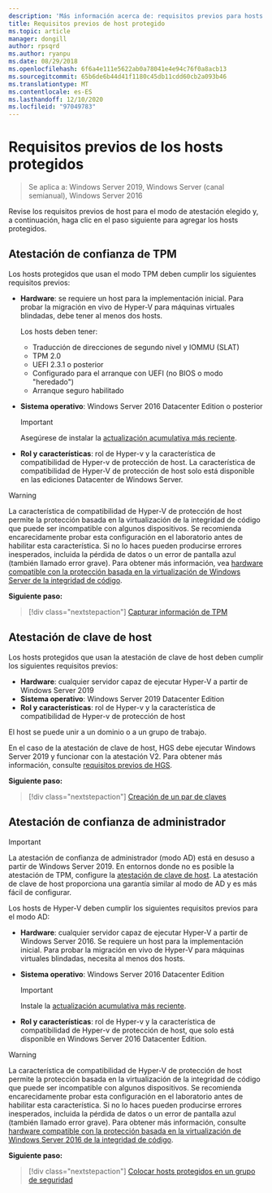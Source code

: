 ```yaml
---
description: 'Más información acerca de: requisitos previos para hosts protegidos'
title: Requisitos previos de host protegido
ms.topic: article
manager: dongill
author: rpsqrd
ms.author: ryanpu
ms.date: 08/29/2018
ms.openlocfilehash: 6f6a4e111e5622ab0a78041e4e94c76f0a8acb13
ms.sourcegitcommit: 65b6de6b44d41f1180c45db11cdd60cb2a093b46
ms.translationtype: MT
ms.contentlocale: es-ES
ms.lasthandoff: 12/10/2020
ms.locfileid: "97049783"
---
```

# <a name="prerequisites-for-guarded-hosts"></a>Requisitos previos de los hosts protegidos

>Se aplica a: Windows Server 2019, Windows Server (canal semianual), Windows Server 2016

Revise los requisitos previos de host para el modo de atestación elegido y, a continuación, haga clic en el paso siguiente para agregar los hosts protegidos.

## <a name="tpm-trusted-attestation"></a>Atestación de confianza de TPM

Los hosts protegidos que usan el modo TPM deben cumplir los siguientes requisitos previos:

-   **Hardware**: se requiere un host para la implementación inicial. Para probar la migración en vivo de Hyper-V para máquinas virtuales blindadas, debe tener al menos dos hosts.

    Los hosts deben tener:

    - Traducción de direcciones de segundo nivel y IOMMU (SLAT)
    - TPM 2.0
    - UEFI 2.3.1 o posterior
    - Configurado para el arranque con UEFI (no BIOS o modo "heredado")
    - Arranque seguro habilitado

-   **Sistema operativo**: Windows Server 2016 Datacenter Edition o posterior

    > [!IMPORTANT]
    > Asegúrese de instalar la [actualización acumulativa más reciente](https://support.microsoft.com/help/4000825/windows-10-and-windows-server-2016-update-history).

-   **Rol y características**: rol de Hyper-v y la característica de compatibilidad de Hyper-v de protección de host. La característica de compatibilidad de Hyper-V de protección de host solo está disponible en las ediciones Datacenter de Windows Server.

> [!WARNING]
> La característica de compatibilidad de Hyper-V de protección de host permite la protección basada en la virtualización de la integridad de código que puede ser incompatible con algunos dispositivos.
> Se recomienda encarecidamente probar esta configuración en el laboratorio antes de habilitar esta característica.
> Si no lo haces pueden producirse errores inesperados, incluida la pérdida de datos o un error de pantalla azul (también llamado error grave).
> Para obtener más información, vea [hardware compatible con la protección basada en la virtualización de Windows Server de la integridad de código](guarded-fabric-compatible-hardware-with-virtualization-based-protection-of-code-integrity.md).

**Siguiente paso:**
> [!div class="nextstepaction"]
> [Capturar información de TPM](guarded-fabric-tpm-trusted-attestation-capturing-hardware.md)

## <a name="host-key-attestation"></a>Atestación de clave de host

Los hosts protegidos que usan la atestación de clave de host deben cumplir los siguientes requisitos previos:

- **Hardware**: cualquier servidor capaz de ejecutar Hyper-V a partir de Windows Server 2019
- **Sistema operativo**: Windows Server 2019 Datacenter Edition
- **Rol y características**: rol de Hyper-v y la característica de compatibilidad de Hyper-v de protección de host

El host se puede unir a un dominio o a un grupo de trabajo.

En el caso de la atestación de clave de host, HGS debe ejecutar Windows Server 2019 y funcionar con la atestación V2. Para obtener más información, consulte [requisitos previos de HGS](guarded-fabric-prepare-for-hgs.md#prerequisites).

**Siguiente paso:**
> [!div class="nextstepaction"]
> [Creación de un par de claves](guarded-fabric-create-host-key.md)

## <a name="admin-trusted-attestation"></a>Atestación de confianza de administrador

>[!IMPORTANT]
>La atestación de confianza de administrador (modo AD) está en desuso a partir de Windows Server 2019. En entornos donde no es posible la atestación de TPM, configure la [atestación de clave de host](#host-key-attestation). La atestación de clave de host proporciona una garantía similar al modo de AD y es más fácil de configurar.

Los hosts de Hyper-V deben cumplir los siguientes requisitos previos para el modo AD:

-   **Hardware**: cualquier servidor capaz de ejecutar Hyper-V a partir de Windows Server 2016. Se requiere un host para la implementación inicial. Para probar la migración en vivo de Hyper-V para máquinas virtuales blindadas, necesita al menos dos hosts.

-   **Sistema operativo**: Windows Server 2016 Datacenter Edition

    > [!IMPORTANT]
    > Instale la [actualización acumulativa más reciente](https://support.microsoft.com/help/4000825/windows-10-and-windows-server-2016-update-history).

-   **Rol y características**: rol de Hyper-v y la característica de compatibilidad de Hyper-v de protección de host, que solo está disponible en Windows Server 2016 Datacenter Edition.

> [!WARNING]
> La característica de compatibilidad de Hyper-V de protección de host permite la protección basada en la virtualización de la integridad de código que puede ser incompatible con algunos dispositivos.
> Se recomienda encarecidamente probar esta configuración en el laboratorio antes de habilitar esta característica.
> Si no lo haces pueden producirse errores inesperados, incluida la pérdida de datos o un error de pantalla azul (también llamado error grave).
> Para obtener más información, consulte [hardware compatible con la protección basada en la virtualización de Windows Server 2016 de la integridad de código](guarded-fabric-compatible-hardware-with-virtualization-based-protection-of-code-integrity.md).

**Siguiente paso:**
> [!div class="nextstepaction"]
> [Colocar hosts protegidos en un grupo de seguridad](guarded-fabric-admin-trusted-attestation-creating-a-security-group.md)
